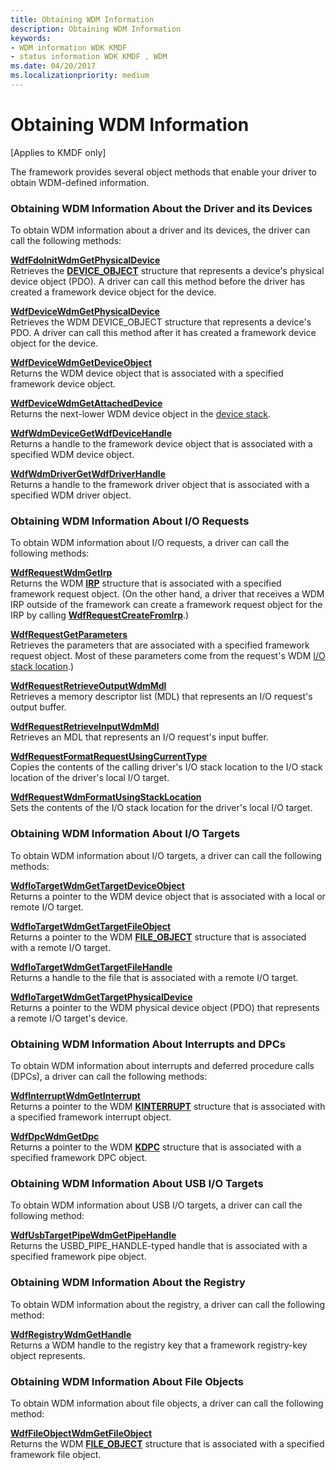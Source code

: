 ```yaml
---
title: Obtaining WDM Information
description: Obtaining WDM Information
keywords:
- WDM information WDK KMDF
- status information WDK KMDF , WDM
ms.date: 04/20/2017
ms.localizationpriority: medium
---
```


# Obtaining WDM Information


\[Applies to KMDF only\]

The framework provides several object methods that enable your driver to obtain WDM-defined information.

### Obtaining WDM Information About the Driver and its Devices

To obtain WDM information about a driver and its devices, the driver can call the following methods:

<a href="" id="wdffdoinitwdmgetphysicaldevice"></a>[**WdfFdoInitWdmGetPhysicalDevice**](/windows-hardware/drivers/ddi/wdffdo/nf-wdffdo-wdffdoinitwdmgetphysicaldevice)  
Retrieves the [**DEVICE_OBJECT**](/windows-hardware/drivers/ddi/wdm/ns-wdm-_device_object) structure that represents a device's physical device object (PDO). A driver can call this method before the driver has created a framework device object for the device.

<a href="" id="wdfdevicewdmgetphysicaldevice"></a>[**WdfDeviceWdmGetPhysicalDevice**](/windows-hardware/drivers/ddi/wdfdevice/nf-wdfdevice-wdfdevicewdmgetphysicaldevice)  
Retrieves the WDM DEVICE\_OBJECT structure that represents a device's PDO. A driver can call this method after it has created a framework device object for the device.

<a href="" id="wdfdevicewdmgetdeviceobject"></a>[**WdfDeviceWdmGetDeviceObject**](/windows-hardware/drivers/ddi/wdfdevice/nf-wdfdevice-wdfdevicewdmgetdeviceobject)  
Returns the WDM device object that is associated with a specified framework device object.

<a href="" id="wdfdevicewdmgetattacheddevice"></a>[**WdfDeviceWdmGetAttachedDevice**](/windows-hardware/drivers/ddi/wdfdevice/nf-wdfdevice-wdfdevicewdmgetattacheddevice)  
Returns the next-lower WDM device object in the [device stack](wdm-concepts-for-kmdf-drivers.md#device-stacks).

<a href="" id="wdfwdmdevicegetwdfdevicehandle"></a>[**WdfWdmDeviceGetWdfDeviceHandle**](/windows-hardware/drivers/ddi/wdfdevice/nf-wdfdevice-wdfwdmdevicegetwdfdevicehandle)  
Returns a handle to the framework device object that is associated with a specified WDM device object.

<a href="" id="wdfwdmdrivergetwdfdriverhandle"></a>[**WdfWdmDriverGetWdfDriverHandle**](/windows-hardware/drivers/ddi/wdfdriver/nf-wdfdriver-wdfwdmdrivergetwdfdriverhandle)  
Returns a handle to the framework driver object that is associated with a specified WDM driver object.

### Obtaining WDM Information About I/O Requests

To obtain WDM information about I/O requests, a driver can call the following methods:

<a href="" id="wdfrequestwdmgetirp"></a>[**WdfRequestWdmGetIrp**](/windows-hardware/drivers/ddi/wdfrequest/nf-wdfrequest-wdfrequestwdmgetirp)  
Returns the WDM [**IRP**](/windows-hardware/drivers/ddi/wdm/ns-wdm-_irp) structure that is associated with a specified framework request object. (On the other hand, a driver that receives a WDM IRP outside of the framework can create a framework request object for the IRP by calling [**WdfRequestCreateFromIrp**](/windows-hardware/drivers/ddi/wdfrequest/nf-wdfrequest-wdfrequestcreatefromirp).)

<a href="" id="wdfrequestgetparameters"></a>[**WdfRequestGetParameters**](/windows-hardware/drivers/ddi/wdfrequest/nf-wdfrequest-wdfrequestgetparameters)  
Retrieves the parameters that are associated with a specified framework request object. Most of these parameters come from the request's WDM [I/O stack location](../kernel/i-o-stack-locations.md).)

<a href="" id="wdfrequestretrieveoutputwdmmdl"></a>[**WdfRequestRetrieveOutputWdmMdl**](/windows-hardware/drivers/ddi/wdfrequest/nf-wdfrequest-wdfrequestretrieveoutputwdmmdl)  
Retrieves a memory descriptor list (MDL) that represents an I/O request's output buffer.

<a href="" id="wdfrequestretrieveinputwdmmdl"></a>[**WdfRequestRetrieveInputWdmMdl**](/windows-hardware/drivers/ddi/wdfrequest/nf-wdfrequest-wdfrequestretrieveinputwdmmdl)  
Retrieves an MDL that represents an I/O request's input buffer.

<a href="" id="wdfrequestformatrequestusingcurrenttype"></a>[**WdfRequestFormatRequestUsingCurrentType**](/windows-hardware/drivers/ddi/wdfrequest/nf-wdfrequest-wdfrequestformatrequestusingcurrenttype)  
Copies the contents of the calling driver's I/O stack location to the I/O stack location of the driver's local I/O target.

<a href="" id="wdfrequestwdmformatusingstacklocation"></a>[**WdfRequestWdmFormatUsingStackLocation**](/windows-hardware/drivers/ddi/wdfrequest/nf-wdfrequest-wdfrequestwdmformatusingstacklocation)  
Sets the contents of the I/O stack location for the driver's local I/O target.

### Obtaining WDM Information About I/O Targets

To obtain WDM information about I/O targets, a driver can call the following methods:

<a href="" id="wdfiotargetwdmgettargetdeviceobject"></a>[**WdfIoTargetWdmGetTargetDeviceObject**](/windows-hardware/drivers/ddi/wdfiotarget/nf-wdfiotarget-wdfiotargetwdmgettargetdeviceobject)  
Returns a pointer to the WDM device object that is associated with a local or remote I/O target.

<a href="" id="wdfiotargetwdmgettargetfileobject"></a>[**WdfIoTargetWdmGetTargetFileObject**](/windows-hardware/drivers/ddi/wdfiotarget/nf-wdfiotarget-wdfiotargetwdmgettargetfileobject)  
Returns a pointer to the WDM [**FILE\_OBJECT**](/windows-hardware/drivers/ddi/wdm/ns-wdm-_file_object) structure that is associated with a remote I/O target.

<a href="" id="wdfiotargetwdmgettargetfilehandle"></a>[**WdfIoTargetWdmGetTargetFileHandle**](/windows-hardware/drivers/ddi/wdfiotarget/nf-wdfiotarget-wdfiotargetwdmgettargetfilehandle)  
Returns a handle to the file that is associated with a remote I/O target.

<a href="" id="wdfiotargetwdmgettargetphysicaldevice"></a>[**WdfIoTargetWdmGetTargetPhysicalDevice**](/windows-hardware/drivers/ddi/wdfiotarget/nf-wdfiotarget-wdfiotargetwdmgettargetphysicaldevice)  
Returns a pointer to the WDM physical device object (PDO) that represents a remote I/O target's device.

### Obtaining WDM Information About Interrupts and DPCs

To obtain WDM information about interrupts and deferred procedure calls (DPCs), a driver can call the following methods:

<a href="" id="wdfinterruptwdmgetinterrupt"></a>[**WdfInterruptWdmGetInterrupt**](/windows-hardware/drivers/ddi/wdfinterrupt/nf-wdfinterrupt-wdfinterruptwdmgetinterrupt)  
Returns a pointer to the WDM [**KINTERRUPT**](../kernel/eprocess.md) structure that is associated with a specified framework interrupt object.

<a href="" id="wdfdpcwdmgetdpc"></a>[**WdfDpcWdmGetDpc**](/windows-hardware/drivers/ddi/wdfdpc/nf-wdfdpc-wdfdpcwdmgetdpc)  
Returns a pointer to the WDM [**KDPC**](../kernel/eprocess.md) structure that is associated with a specified framework DPC object.

### <a href="" id="obtaining-wdm-information-about-usb-i-o-targets"></a> Obtaining WDM Information About USB I/O Targets

To obtain WDM information about USB I/O targets, a driver can call the following method:

<a href="" id="wdfusbtargetpipewdmgetpipehandle"></a>[**WdfUsbTargetPipeWdmGetPipeHandle**](/windows-hardware/drivers/ddi/wdfusb/nf-wdfusb-wdfusbtargetpipewdmgetpipehandle)  
Returns the USBD\_PIPE\_HANDLE-typed handle that is associated with a specified framework pipe object.

### Obtaining WDM Information About the Registry

To obtain WDM information about the registry, a driver can call the following method:

<a href="" id="wdfregistrywdmgethandle"></a>[**WdfRegistryWdmGetHandle**](/windows-hardware/drivers/ddi/wdfregistry/nf-wdfregistry-wdfregistrywdmgethandle)  
Returns a WDM handle to the registry key that a framework registry-key object represents.

### Obtaining WDM Information About File Objects

To obtain WDM information about file objects, a driver can call the following method:

<a href="" id="wdffileobjectwdmgetfileobject"></a>[**WdfFileObjectWdmGetFileObject**](/windows-hardware/drivers/ddi/wdffileobject/nf-wdffileobject-wdffileobjectwdmgetfileobject)  
Returns the WDM [**FILE\_OBJECT**](/windows-hardware/drivers/ddi/wdm/ns-wdm-_file_object) structure that is associated with a specified framework file object.

 

